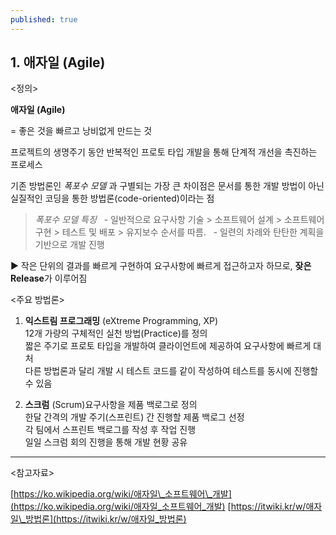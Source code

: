 ```yaml
---
published: true
---
```

## **1\. 애자일 (Agile)**




<정의>


**애자일 (Agile)**

= 좋은 것을 빠르고 낭비없게 만드는 것

프로젝트의 생명주기 동안 반복적인 프로토 타입 개발을 통해 단계적 개선을 촉진하는 프로세스


기존 방법론인 _폭포수 모델_ 과 구별되는 가장 큰 차이점은 문서를 통한 개발 방법이 아닌 실질적인 코딩을 통한 방법론(code-oriented)이라는 점


>_폭포수 모델 특징_
  - 일반적으로 요구사항 기술 > 소프트웨어 설계 > 소프트웨어 구현 > 테스트 및 배포 > 유지보수 순서를 따름.
  - 일련의 차례와 탄탄한 계획을 기반으로 개발 진행

▶ 작은 단위의 결과를 빠르게 구현하여 요구사항에 빠르게 접근하고자 하므로, **잦은 Release**가 이루어짐  




<주요 방법론>  


1.  **익스트림 프로그래밍** (eXtreme Programming, XP)  
    12개 가량의 구체적인 실천 방법(Practice)를 정의  
    짧은 주기로 프로토 타입을 개발하여 클라이언트에 제공하여 요구사항에 빠르게 대처  
    다른 방법론과 달리 개발 시 테스트 코드를 같이 작성하여 테스트를 동시에 진행할 수 있음


3.  **스크럼** (Scrum)요구사항을 제품 백로그로 정의  
    한달 간격의 개발 주기(스프린트) 간 진행할 제품 백로그 선정  
    각 팀에서 스프린트 백로그를 작성 후 작업 진행  
    일일 스크럼 회의 진행을 통해 개발 현황 공유


***
<참고자료>


[https://ko.wikipedia.org/wiki/애자일\_소프트웨어\_개발](https://ko.wikipedia.org/wiki/애자일_소프트웨어_개발)
[https://itwiki.kr/w/애자일\_방법론](https://itwiki.kr/w/애자일_방법론)
